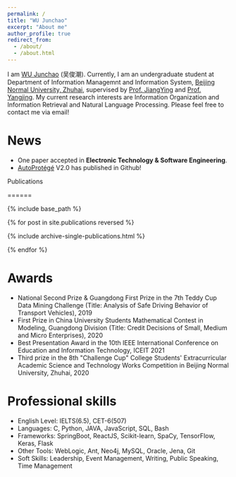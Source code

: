 ```yaml
---
permalink: /
title: "WU Junchao"
excerpt: "About me"
author_profile: true
redirect_from: 
  - /about/
  - /about.html
---
```


I am [WU Junchao](https://junchaoiu.github.io) (吴俊潮). Currently, I am an undergraduate student at Department of Information Managemnt and Information System, [Beijing Normal University, Zhuhai](https://english.bnuz.edu.cn/), supervised by [Prof. JiangYing](https://rsgyy.bnu.edu.cn/yjjg/glcxyjzx/glcxyjzxrcdw/97671.html) and [Prof. Yangjing](https://rsgyy.bnu.edu.cn/yjjg/yykxyjzx/rcdw2/97903.html). My current research interests are Information Organization and Information Retrieval and Natural Language Processing. Please feel free to contact me via email!

News
======
- One paper accepted in **Electronic Technology & Software Engineering**.
- [AutoProtégé](https://github.com/junchaoIU/AutoProtege) V2.0  has published in Github!


Publications

======

{% include base_path %}

{% for post in site.publications reversed %}

  {% include archive-single-publications.html %}

{% endfor %}


Awards
======
- National Second Prize & Guangdong First Prize in the 7th Teddy Cup Data Mining Challenge (Title: Analysis of Safe Driving Behavior of Transport Vehicles), 2019
- First Prize in China University Students Mathematical Contest in Modeling, Guangdong Division (Title: Credit Decisions of Small, Medium and Micro Enterprises), 2020
- Best Presentation Award in the 10th IEEE International Conference on Education and Information Technology, ICEIT 2021
- Third prize in the 8th "Challenge Cup" College Students' Extracurricular Academic Science and Technology Works Competition in Beijing Normal University, Zhuhai, 2020


Professional skills
======
* English Level: IELTS(6.5), CET-6(507)
* Languages: C, Python, JAVA, JavaScript, SQL, Bash 
* Frameworks: SpringBoot, ReactJS, Scikit-learn, SpaCy, TensorFlow, Keras, Flask 
* Other Tools: WebLogic, Ant, Neo4j, MySQL, Oracle, Jena, Git 
* Soft Skills: Leadership, Event Management, Writing, Public Speaking, Time Management